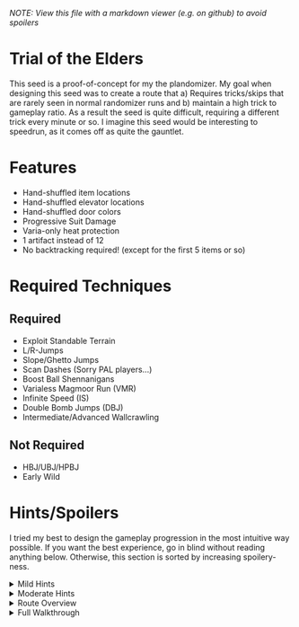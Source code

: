 *NOTE: View this file with a markdown viewer (e.g. on github) to avoid spoilers*

# Trial of the Elders
This seed is a proof-of-concept for my the plandomizer. My goal when designing this seed was to create a route that a) Requires tricks/skips that are rarely seen in normal randomizer runs and b) maintain a high trick to gameplay ratio. As a result the seed is quite difficult, requiring a different trick every minute or so. I imagine this seed would be interesting to speedrun, as it comes off as quite the gauntlet.

# Features
- Hand-shuffled item locations
- Hand-shuffled elevator locations
- Hand-shuffled door colors
- Progressive Suit Damage
- Varia-only heat protection
- 1 artifact instead of 12
- No backtracking required! (except for the first 5 items or so)

# Required Techniques

## Required
- Exploit Standable Terrain
- L/R-Jumps
- Slope/Ghetto Jumps
- Scan Dashes (Sorry PAL players...)
- Boost Ball Shennanigans
- Varialess Magmoor Run (VMR)
- Infinite Speed (IS)
- Double Bomb Jumps (DBJ)
- Intermediate/Advanced Wallcrawling

## Not Required
- HBJ/UBJ/HPBJ
- Early Wild

# Hints/Spoilers

I tried my best to design the gameplay progression in the most intuitive way possible. If you want the best experience, go in blind without reading anything below. Otherwise, this section is sorted by increasing spoilery-ness. 

<details>
  <summary>Mild Hints</summary>

- Forget what you know about the randomizer logic. This romhack expects you to get creative.

- The large majority of progression items are locked behind sequence-breaking tricks and vice versa

- Don't skimp on e-tanks

- All bosses are required except for Incinerator Drone and Phazon Elite

- Not all elevators are bi-directional. Not all elevators are used (some don't take you anywhere)

</details>

<details>
  <summary>Moderate Hints</summary>

- Varia Suit and Spider Ball aren't anywhere in this seed

- Wallcrawling is not required until you have Morph Ball, Morph Ball Bombs and Space Jump.

- Wallcrawling is only required in Chozo Ruins. You're wasting time if you enter a secret world anywhere else.

- X-Ray is in Phendrana Shorelines and Phazon Suit is in Plasma Processing. Get these before entering Phazon Mines.

</details>

<details>
  <summary>Route Overview</summary>

1. Early-Game Tallon Overworld and Chozo Ruins
2. Crashed Frigate Front-to-Back
3. Northern Phendrana to Thardus
4. Northern Magmoor Caverns (VMR)
5. Chozo Ruins Wallcrawls
6. Southern Magmoor Caverns
7. Lower Phazon Mines
8. Artifact Temple + Impact Crater (Shortcut in Southern Magmoor)

</details>

<details>
  <summary>Full Walkthrough</summary>

## Legend
Item Location - Item

Elevator Mapping: <--, -->, <-->

(required sequence break/trick)

## Early-Game Tallon Overworld
(Space Jump first dash)

Alcove - Charge Beam

Early-Game Tallon <--> Early-Game Chozo

*Note*

## Early-Game Chozo Ruins

Hive Totem - Missiles

Ruined Gallery - Missiles

Ruined Shrine (Beetle Battle) - Super Missiles

(NSJ/No Morph Ball Shrine Escape: Ghetto and R-Jump to furthest part of tree root along wall - Scan dash towards half-pipe and bend forwards - Hold L after hitting half-pipe wall for arial control to guide Samus to standable ground)

Main Plaza (Tree) - Morph Ball

## Talon Overworld

Transport Tunnel B - Missiles

Root Cave Elevator --> Artifact Temple

Artifact Temple - e-tank

Landing Site - Thermal Visor

(dash or underwater ghetto jump to reach Frigate Crash Site item)

Frigate Crash Site - Wave Beam

(underwater ghetto jump to navigate to the frigate side of the crash site)

(underwater ghetto jump to reach Cargo Frieght Lift to Deck Gamma)

Cargo Lift - Boost Ball

(use underwater ghetto jump and boost ball to climb cargo lift - to exit water the water and reach the door, use well timed boost and unmorph)

*Don't forget to activate the electrical conduits on your way up!*

Biohazard Containment - Bombs

(more underwater ghetto jumps)

Hydro Access Tunnel - Gravity Suit

Lower Late Tallon (AKA Transport to Phazon Mines East) <--> Early Phendrana (North Phendrana)

## Northern Phendrana Drifts

*You need to get at least 5 e-tanks in Phendrana for the upcoming VMR (6 if you skipped the one in Artifact Temple)*

Phendrana Canyon - Power Bomb

Ice Ruins East (Spider Track) - e-tank *Note: this is the hardest e-tank to reach. There are enough e-tanks elsewhere for VMR, so you may choose to skip this one*

(use a mix of laddered double bomb jumps, bomb space jumps and combat dashes to NSJ climb Chozo Ice Temple)

Sheegoth Fight - e-tank

(activate infinite speed on boxes)

(infinite speed to collect Ice Temple item)

Chozo Ice Temple - e-tank

(infinite speed to collect Shoreline item)

Phendrana Shorelines - x-ray

(infinite speed to collect Ice Ruins East item)

Ice Ruins East - e-tank

(use save station to eliminate infinite speed)

(escape lower ruined courtyard by raising the water level and ladder double bomb jumping up)

Ruined Courtyard - e-tank

(scan dash to cross the gap to the Pirate Research Lab and back)

Research Lab Hydra - e-tank

*Note: You won't be able to exit Thardus' arena the way you enter it*

Thardus - Grapple Beam

(escape Thardus' arena using grapple beam)

Quarantine Monitor - e-tank

Phendrana Drifts South --> Magmoor Caverns North

Phendrana Drifts North <-- Magmoor Caverns North (because you can't escape thardus pit the way you came in)

## Northern Magmoor Caverns
(Alterative VMR - Use e-tanks on route to refill health)

Lava Lake - e-tank

Triclops Pit - e-tank

Triclops Pit room - e-tank

Mid Magmoor (Vanilla Phendrana Transport) <--> Mid Chozo (Vanilla Magmoor Transport)

## Chozo Ruins
Main Plaza (Door) - Space Jump

(wallcrawl to training chamber from main plaza)

Training Chamber access - Ice Beam

(wallcrawl to Flaahgra from Gathering Hall - I reccomend crawling to Sunchamber Lobby, door-jump dumping Arboretum, then loading Sunchamber Access around you)

Sunchamber (Flaahgra) - Plasma Beam

Hall of the Elders - Wavebuster

Elder Chamber - Ice Spreader

Antechamber - Power Bomb Expansion

Late-game Chozo #1 <--> mid magmoor (vanilla tallon)

Late-game Chozo #2 --> mid magmoor (vanilla tallon)

## Southern Magmoor Caverns
(Ghetto Jumps to reach Plasma Processing)

Plasma Processing - Phazon Suit

Magmoor South #1 <--> Lower Phazon Mines
Magmoor South #2 --> Artifact Temple *Note: Only take this when in 'Go Mode'*

## Phazon Mines
(Use Ghetto Jumps and Dashes to skip spider ball and traverse lower mines)

Omega Pirate - Flamethrower

Processing Center Access - Artifact of Elder

Late Phazon --> Late Magmoor --> Artifact Temple --> Impact Crater

</details>


